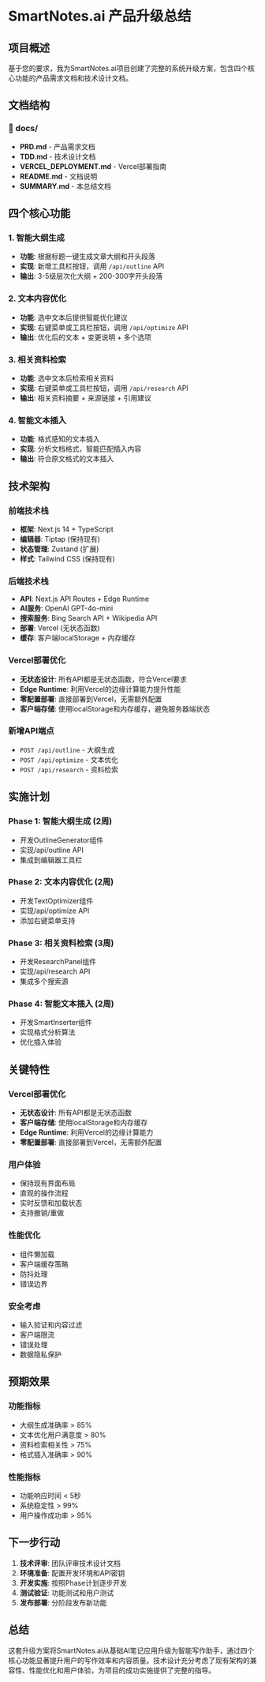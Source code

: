 # SmartNotes.ai 产品升级总结

## 项目概述

基于您的要求，我为SmartNotes.ai项目创建了完整的系统升级方案，包含四个核心功能的产品需求文档和技术设计文档。

## 文档结构

### 📁 docs/

- **PRD.md** - 产品需求文档
- **TDD.md** - 技术设计文档
- **VERCEL_DEPLOYMENT.md** - Vercel部署指南
- **README.md** - 文档说明
- **SUMMARY.md** - 本总结文档

## 四个核心功能

### 1. 智能大纲生成

- **功能**: 根据标题一键生成文章大纲和开头段落
- **实现**: 新增工具栏按钮，调用 `/api/outline` API
- **输出**: 3-5级层次化大纲 + 200-300字开头段落

### 2. 文本内容优化

- **功能**: 选中文本后提供智能优化建议
- **实现**: 右键菜单或工具栏按钮，调用 `/api/optimize` API
- **输出**: 优化后的文本 + 变更说明 + 多个选项

### 3. 相关资料检索

- **功能**: 选中文本后检索相关资料
- **实现**: 右键菜单或工具栏按钮，调用 `/api/research` API
- **输出**: 相关资料摘要 + 来源链接 + 引用建议

### 4. 智能文本插入

- **功能**: 格式感知的文本插入
- **实现**: 分析文档格式，智能匹配插入内容
- **输出**: 符合原文格式的文本插入

## 技术架构

### 前端技术栈

- **框架**: Next.js 14 + TypeScript
- **编辑器**: Tiptap (保持现有)
- **状态管理**: Zustand (扩展)
- **样式**: Tailwind CSS (保持现有)

### 后端技术栈

- **API**: Next.js API Routes + Edge Runtime
- **AI服务**: OpenAI GPT-4o-mini
- **搜索服务**: Bing Search API + Wikipedia API
- **部署**: Vercel (无状态函数)
- **缓存**: 客户端localStorage + 内存缓存

### Vercel部署优化

- **无状态设计**: 所有API都是无状态函数，符合Vercel要求
- **Edge Runtime**: 利用Vercel的边缘计算能力提升性能
- **零配置部署**: 直接部署到Vercel，无需额外配置
- **客户端存储**: 使用localStorage和内存缓存，避免服务器端状态

### 新增API端点

- `POST /api/outline` - 大纲生成
- `POST /api/optimize` - 文本优化
- `POST /api/research` - 资料检索

## 实施计划

### Phase 1: 智能大纲生成 (2周)

- 开发OutlineGenerator组件
- 实现/api/outline API
- 集成到编辑器工具栏

### Phase 2: 文本内容优化 (2周)

- 开发TextOptimizer组件
- 实现/api/optimize API
- 添加右键菜单支持

### Phase 3: 相关资料检索 (3周)

- 开发ResearchPanel组件
- 实现/api/research API
- 集成多个搜索源

### Phase 4: 智能文本插入 (2周)

- 开发SmartInserter组件
- 实现格式分析算法
- 优化插入体验

## 关键特性

### Vercel部署优化

- **无状态设计**: 所有API都是无状态函数
- **客户端存储**: 使用localStorage和内存缓存
- **Edge Runtime**: 利用Vercel的边缘计算能力
- **零配置部署**: 直接部署到Vercel，无需额外配置

### 用户体验

- 保持现有界面布局
- 直观的操作流程
- 实时反馈和加载状态
- 支持撤销/重做

### 性能优化

- 组件懒加载
- 客户端缓存策略
- 防抖处理
- 错误边界

### 安全考虑

- 输入验证和内容过滤
- 客户端限流
- 错误处理
- 数据隐私保护

## 预期效果

### 功能指标

- 大纲生成准确率 > 85%
- 文本优化用户满意度 > 80%
- 资料检索相关性 > 75%
- 格式插入准确率 > 90%

### 性能指标

- 功能响应时间 < 5秒
- 系统稳定性 > 99%
- 用户操作成功率 > 95%

## 下一步行动

1. **技术评审**: 团队评审技术设计文档
2. **环境准备**: 配置开发环境和API密钥
3. **开发实施**: 按照Phase计划逐步开发
4. **测试验证**: 功能测试和用户测试
5. **发布部署**: 分阶段发布新功能

## 总结

这套升级方案将SmartNotes.ai从基础AI笔记应用升级为智能写作助手，通过四个核心功能显著提升用户的写作效率和内容质量。技术设计充分考虑了现有架构的兼容性、性能优化和用户体验，为项目的成功实施提供了完整的指导。
